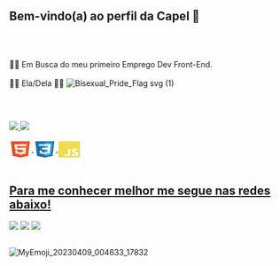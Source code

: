 ## Bem-vindo(a) ao perfil da Capel 💜

 <br>
 <br> 
  
👨‍💻 Em Busca do meu primeiro Emprego Dev Front-End.
 <br> 
 <br> 
👸🏻 Ela/Dela 🏳️‍🌈 
![Bisexual_Pride_Flag svg (1)](https://github.com/CarolCapel/CarolCapel/assets/108011375/7426fb0d-db2e-40fb-a6fd-c6644e9b29eb)



 <br>
 
##

 <div>
   <a href="https://github.com/CarolCapel">
    
   <img height="180em" src="https://github-readme-stats.vercel.app/api?username=CarolCapel&show_icons=true&theme=tokyonight&include_all_commits=true&count_private=true"/>
   
   <img height="180em" src="https://github-readme-stats.vercel.app/api/top-langs/?username=CarolCapel&layout=compact&langs_count=6&theme=tokyonight"/>

</div>
<div style="display: inline_block"><br>
 
  <img align="center" alt="HTML" height="30" width="40" src="https://raw.githubusercontent.com/devicons/devicon/master/icons/html5/html5-original.svg">
  
  <img align="center" alt="CSS" height="30" width="40" src="https://raw.githubusercontent.com/devicons/devicon/master/icons/css3/css3-original.svg">
  
   <img align="center" alt="Js" height="30" width="40" src="https://raw.githubusercontent.com/devicons/devicon/master/icons/javascript/javascript-plain.svg">

 </div>
 
 <br>

 
  ## Para me conhecer melhor me segue nas redes abaixo!
 
<div> 
 
  <a href="https://www.linkedin.com/in/ana-carolina-capel-c-194b601b4" target="_blank"><img src="https://img.shields.io/badge/-LinkedIn-%230077B5?style=for-the-badge&logo=linkedin&logoColor=white" target="_blank"></a> 
  <a href="https://instagram.com/carolcapeldev?igshid=NzZlODBkYWE4Ng=="><img src="https://img.shields.io/badge/-Instagram-%23E4405F?style=for-the-badge&logo=instagram&logoColor=white" target="_blank"></a>
  <a href = "mailto:ana.capelcosta@gmail.com"><img src="https://img.shields.io/badge/-Gmail-%23333?style=for-the-badge&logo=gmail&logoColor=white" target="_blank"></a>
 
 
</div>

##

 ![MyEmoji_20230409_004633_17832](https://github.com/CarolCapel/CarolCapel/assets/108011375/000d1c05-eae6-4897-b297-82cb2d6b9adf )
   
 

